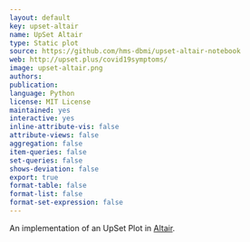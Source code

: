 ```yaml
---
layout: default
key: upset-altair
name: UpSet Altair
type: Static plot
source: https://github.com/hms-dbmi/upset-altair-notebook
web: http://upset.plus/covid19symptoms/
image: upset-altair.png
authors: 
publication: 
language: Python
license: MIT License
maintained: yes
interactive: yes
inline-attribute-vis: false
attribute-views: false
aggregation: false
item-queries: false
set-queries: false
shows-deviation: false
export: true
format-table: false
format-list: false
format-set-expression: false
---
```


An implementation of an UpSet Plot in [Altair](https://altair-viz.github.io/).
